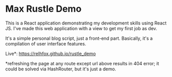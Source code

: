 # Max Rustle Demo

This is a React application demonstrating my development skills using React JS.
I've made this web application with a view to get my first job as dev.

It's a simple personal blog script, just a front-end part. Basically, it's a compilation of user interface features.

Live*: https://relhfox.github.io/rustle_demo

*refreshing the page at any route except url above results in 404 error; it could be solved via HashRouter, but it's just a demo.
